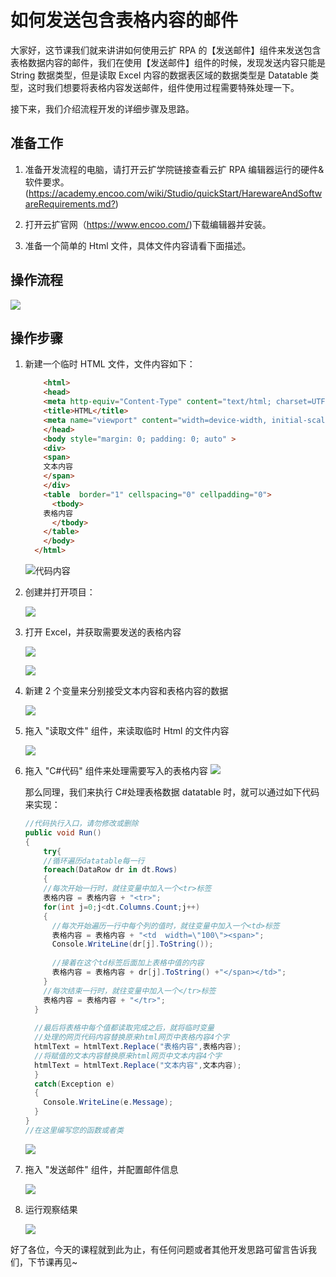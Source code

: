 # 如何发送包含表格内容的邮件

大家好，这节课我们就来讲讲如何使用云扩 RPA 的【发送邮件】组件来发送包含表格数据内容的邮件，我们在使用【发送邮件】组件的时候，发现发送内容只能是 String 数据类型，但是读取 Excel 内容的数据表区域的数据类型是 Datatable 类型，这时我们想要将表格内容发送邮件，组件使用过程需要特殊处理一下。

接下来，我们介绍流程开发的详细步骤及思路。

## **准备工作**

1. 准备开发流程的电脑，请打开云扩学院链接查看云扩 RPA 编辑器运行的硬件&软件要求。(<https://academy.encoo.com/wiki/Studio/quickStart/HarewareAndSoftwareRequirements.md?>)

2. 打开云扩官网（<https://www.encoo.com/>)下载编辑器并安装。

3. 准备一个简单的 Html 文件，具体文件内容请看下面描述。

## **操作流程**

![](https://docimages.blob.core.chinacloudapi.cn/images/EncooLearn/SendEmailWithDatatable/202122SendEmailWithDatatable1.png)

## **操作步骤**

1. 新建一个临时 HTML 文件，文件内容如下：
  
    ```html
        <html>
        <head>
        <meta http-equiv="Content-Type" content="text/html; charset=UTF-8" />
        <title>HTML</title>
        <meta name="viewport" content="width=device-width, initial-scale=1.0" />
        </head>
        <body style="margin: 0; padding: 0; auto" >
        <div>
        <span>
        文本内容
        </span>
        </div>
        <table  border="1" cellspacing="0" cellpadding="0">
          <tbody>
        表格内容
          </tbody>
        </table>
        </body>
      </html>
      ```

    ![代码内容](https://docimages.blob.core.chinacloudapi.cn/images/EncooLearn/SendEmailWithDatatable/202122SendEmailWithDatatable2.png)  

2. 创建并打开项目：

    ![](https://docimages.blob.core.chinacloudapi.cn/images/EncooLearn/SendEmailWithDatatable/202122SendEmailWithDatatable3.png)

3. 打开 Excel，并获取需要发送的表格内容

    ![](https://docimages.blob.core.chinacloudapi.cn/images/EncooLearn/SendEmailWithDatatable/202122SendEmailWithDatatable4.png)

    ![](https://docimages.blob.core.chinacloudapi.cn/images/EncooLearn/SendEmailWithDatatable/202122SendEmailWithDatatable5.png)

4. 新建 2 个变量来分别接受文本内容和表格内容的数据

    ![](https://docimages.blob.core.chinacloudapi.cn/images/EncooLearn/SendEmailWithDatatable/202122SendEmailWithDatatable6.png)

5. 拖入 "读取文件" 组件，来读取临时 Html 的文件内容

    ![](https://docimages.blob.core.chinacloudapi.cn/images/EncooLearn/SendEmailWithDatatable/202122SendEmailWithDatatable7.png)

6. 拖入 "C#代码" 组件来处理需要写入的表格内容
    ![](https://docimages.blob.core.chinacloudapi.cn/images/EncooLearn/SendEmailWithDatatable/202122SendEmailWithDatatable8.png)

    那么同理，我们来执行 C#处理表格数据 datatable 时，就可以通过如下代码来实现：

    ```c#
    //代码执行入口，请勿修改或删除
    public void Run()
    {
        try{
        //循环遍历datatable每一行
        foreach(DataRow dr in dt.Rows)   
        {     
        //每次开始一行时，就往变量中加入一个<tr>标签
        表格内容 = 表格内容 + "<tr>";
        for(int j=0;j<dt.Columns.Count;j++)      
        {   
          //每次开始遍历一行中每个列的值时，就往变量中加入一个<td>标签
          表格内容 = 表格内容 + "<td  width=\"100\"><span>";  
          Console.WriteLine(dr[j].ToString()); 
          
          //接着在这个td标签后面加上表格中值的内容
          表格内容 = 表格内容 + dr[j].ToString() +"</span></td>";      
        } 
        //每次结束一行时，就往变量中加入一个</tr>标签
        表格内容 = 表格内容 + "</tr>";  
      }  
      
      //最后将表格中每个值都读取完成之后，就将临时变量
      //处理的网页代码内容替换原来html网页中表格内容4个字
      htmlText = htmlText.Replace("表格内容",表格内容);
      //将赋值的文本内容替换原来html网页中文本内容4个字
      htmlText = htmlText.Replace("文本内容",文本内容);
      }
      catch(Exception e)
      {  
        Console.WriteLine(e.Message);
      }     
    }
    //在这里编写您的函数或者类
    ```

   ![](https://docimages.blob.core.chinacloudapi.cn/images/EncooLearn/SendEmailWithDatatable/202122SendEmailWithDatatable9.png)

7. 拖入 "发送邮件" 组件，并配置邮件信息

    ![](https://docimages.blob.core.chinacloudapi.cn/images/EncooLearn/SendEmailWithDatatable/202122SendEmailWithDatatable10.png)

8. 运行观察结果

    ![](https://docimages.blob.core.chinacloudapi.cn/images/EncooLearn/SendEmailWithDatatable/202122SendEmailWithDatatable11.png)

 好了各位，今天的课程就到此为止，有任何问题或者其他开发思路可留言告诉我们，下节课再见~